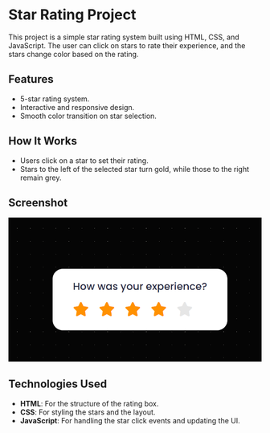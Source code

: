 # Star Rating Project

This project is a simple star rating system built using HTML, CSS, and JavaScript. The user can click on stars to rate their experience, and the stars change color based on the rating.

## Features

- 5-star rating system.
- Interactive and responsive design.
- Smooth color transition on star selection.

## How It Works

- Users click on a star to set their rating.
- Stars to the left of the selected star turn gold, while those to the right remain grey.

## Screenshot

![Star Rating Screenshot](imag-star.png)

## Technologies Used

- **HTML**: For the structure of the rating box.
- **CSS**: For styling the stars and the layout.
- **JavaScript**: For handling the star click events and updating the UI.
